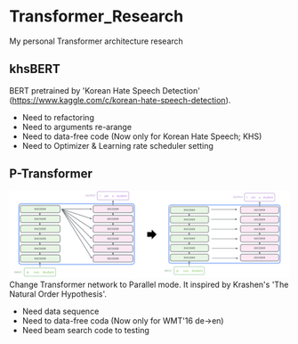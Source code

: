 # Transformer_Research
My personal Transformer architecture research

## khsBERT
BERT pretrained by 'Korean Hate Speech Detection' (https://www.kaggle.com/c/korean-hate-speech-detection).

- Need to refactoring
- Need to arguments re-arange
- Need to data-free code (Now only for Korean Hate Speech; KHS)
- Need to Optimizer & Learning rate scheduler setting

## P-Transformer
![Transformer_to_PTransformer](./PTransformer/img/Transformer_to_PTransformer.png)
Change Transformer network to Parallel mode. It inspired by Krashen's 'The Natural Order Hypothesis'.

- Need data sequence
- Need to data-free coda (Now only for WMT'16 de->en)
- Need beam search code to testing